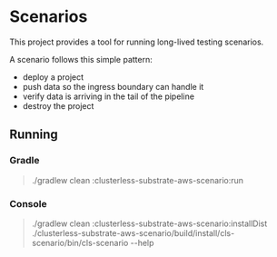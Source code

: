 # Scenarios

This project provides a tool for running long-lived testing scenarios.

A scenario follows this simple pattern:

- deploy a project
- push data so the ingress boundary can handle it
- verify data is arriving in the tail of the pipeline
- destroy the project

## Running

### Gradle

> ./gradlew clean :clusterless-substrate-aws-scenario:run

### Console

> ./gradlew clean :clusterless-substrate-aws-scenario:installDist
> ./clusterless-substrate-aws-scenario/build/install/cls-scenario/bin/cls-scenario --help

